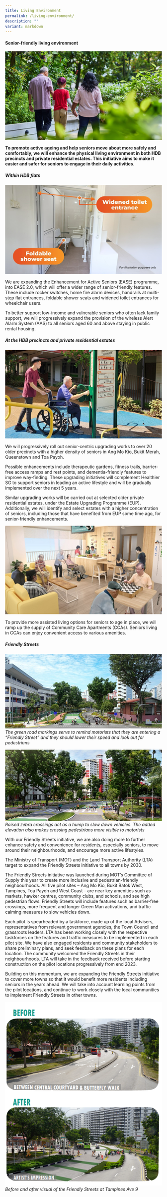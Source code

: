 ```yaml
---
title: Living Environment
permalink: /living-environment/
description: ""
variant: markdown
---
```

#### Senior-friendly living environment ####

![](/images/living%20environment%20banner%20(2).jpg)

**To promote active ageing and help seniors move about more safely and comfortably, we will enhance the physical living environment in both HDB precincts and private residential estates. This initiative aims to make it easier and safer for seniors to engage in their daily activities.**

##### Within HDB flats #####

![](/images/ease-2.jpg)

We are expanding the Enhancement for Active Seniors (EASE) programme, into EASE 2.0, which will offer a wider range of senior-friendly features. These include rocker switches, home fire alarm devices, handrails at multi-step flat entrances, foldable shower seats and widened toilet entrances for wheelchair users.

To better support low-income and vulnerable seniors who often lack family support, we will progressively expand the provision of the wireless Alert Alarm System (AAS) to all seniors aged 60 and above staying in public rental housing. 

##### At the HDB precincts and private residential estates #####

![](/images/seniorfriendly%20(2).jpg)

We will progressively roll out senior-centric upgrading works to over 20 older precincts with a higher density of seniors in Ang Mo Kio, Bukit Merah, Queenstown and Toa Payoh. 

Possible enhancements include therapeutic gardens, fitness trails, barrier-free access ramps and rest points, and dementia-friendly features to improve way-finding. These upgrading initiatives will complement Healthier SG to support seniors in leading an active lifestyle and will be gradually implemented over the next 5 years.

Similar upgrading works will be carried out at selected older private residential estates, under the Estate Upgrading Programme (EUP). Additionally, we will identify and select estates with a higher concentration of seniors, including those that have benefited from EUP some time ago, for senior-friendly enhancements.

![](/images/cca%20(2).jpg)

To provide more assisted living options for seniors to age in place, we will ramp up the supply of Community Care Apartments (CCAs). Seniors living in CCAs can enjoy convenient access to various amenities. 

##### Friendly Streets #####

![](/images/friendly_streets_initiative.jpg)
*The green road markings serve to remind motorists that they are entering a “Friendly Street” and they should lower their speed and look out for pedestrians*  


 ![](/images/friendly_streets_initiative_2_.jpg)
*Raised zebra crossings act as a hump to slow down vehicles. The added elevation also makes crossing pedestrians more visible to motorists*

With our Friendly Streets initiative, we are also doing more to further enhance safety and convenience for residents, especially seniors, to move around their neighbourhoods, and encourage more active lifestyles. 

The Ministry of Transport (MOT) and the Land Transport Authority (LTA) target to expand the Friendly Streets initiative to all towns by 2030.

The Friendly Streets initiative was launched during MOT’s Committee of Supply this year to create more inclusive and pedestrian-friendly neighbourhoods. All five pilot sites – Ang Mo Kio, Bukit Batok West, Tampines, Toa Payoh and West Coast – are near key amenities such as markets, hawker centres, community clubs, and schools, and see high pedestrian flows. Friendly Streets will include features such as barrier-free crossings, more frequent and longer Green Man activations, and traffic calming measures to slow vehicles down. 

Each pilot is spearheaded by a taskforce, made up of the local Advisers, representatives from relevant government agencies, the Town Council and grassroots leaders. LTA has been working closely with the respective taskforces on the features and traffic measures to be implemented in each pilot site. We have also engaged residents and community stakeholders to share preliminary plans, and seek feedback on these plans for each location. The community welcomed the Friendly Streets in their neighbourhoods. LTA will take in the feedback received before starting construction on the pilot locations progressively from end 2023.

Building on this momentum, we are expanding the Friendly Streets initiative to cover more towns so that it would benefit more residents including seniors in the years ahead. We will take into account learning points from the pilot locations, and continue to work closely with the local communities to implement Friendly Streets in other towns.

 
![](/images/Picture4.png)
*Before and after visual of the Friendly Streets at Tampines Ave 9*